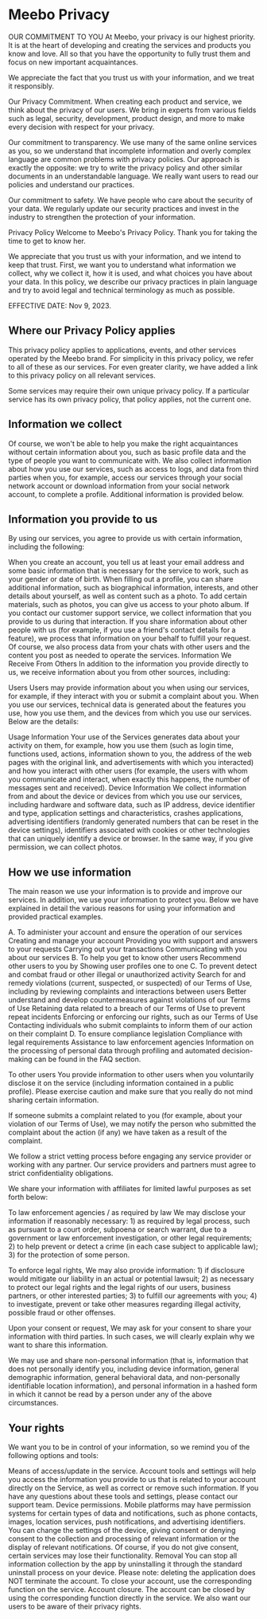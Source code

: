 # Meebo Privacy
  OUR COMMITMENT TO YOU At Meebo, your privacy is our highest priority. It is at the heart of developing and creating the services and products you know and love. All so that you have the opportunity to fully trust them and focus on new important acquaintances.
  
  We appreciate the fact that you trust us with your information, and we treat it responsibly.
  
  Our Privacy Commitment. When creating each product and service, we think about the privacy of our users. We bring in experts from various fields such as legal, security, development, product design, and more to make every decision with respect for your privacy.
  
  Our commitment to transparency. We use many of the same online services as you, so we understand that incomplete information and overly complex language are common problems with privacy policies. Our approach is exactly the opposite: we try to write the privacy policy and other similar documents in an understandable language. We really want users to read our policies and understand our practices.
  
  Our commitment to safety. We have people who care about the security of your data. We regularly update our security practices and invest in the industry to strengthen the protection of your information.
  
  Privacy Policy Welcome to Meebo's Privacy Policy. Thank you for taking the time to get to know her.
  
  We appreciate that you trust us with your information, and we intend to keep that trust. First, we want you to understand what information we collect, why we collect it, how it is used, and what choices you have about your data. In this policy, we describe our privacy practices in plain language and try to avoid legal and technical terminology as much as possible.
  
  EFFECTIVE DATE: Nov 9, 2023.
  
  ## Where our Privacy Policy applies
  This privacy policy applies to applications, events, and other services operated by the Meebo brand. For simplicity in this privacy policy, we refer to all of these as our services. For even greater clarity, we have added a link to this privacy policy on all relevant services.
  
  Some services may require their own unique privacy policy. If a particular service has its own privacy policy, that policy applies, not the current one.

  ## Information we collect
  Of course, we won't be able to help you make the right acquaintances without certain information about you, such as basic profile data and the type of people you want to communicate with. We also collect information about how you use our services, such as access to logs, and data from third parties when you, for example, access our services through your social network account or download information from your social network account, to complete a profile. Additional information is provided below.
  
  ## Information you provide to us
  By using our services, you agree to provide us with certain information, including the following:
  
  When you create an account, you tell us at least your email address and some basic information that is necessary for the service to work, such as your gender or date of birth. When filling out a profile, you can share additional information, such as biographical information, interests, and other details about yourself, as well as content such as a photo. To add certain materials, such as photos, you can give us access to your photo album. If you contact our customer support service, we collect information that you provide to us during that interaction. If you share information about other people with us (for example, if you use a friend's contact details for a feature), we process that information on your behalf to fulfill your request. Of course, we also process data from your chats with other users and the content you post as needed to operate the services. Information We Receive From Others In addition to the information you provide directly to us, we receive information about you from other sources, including:
  
  Users Users may provide information about you when using our services, for example, if they interact with you or submit a complaint about you. When you use our services, technical data is generated about the features you use, how you use them, and the devices from which you use our services. Below are the details:
  
  Usage Information Your use of the Services generates data about your activity on them, for example, how you use them (such as login time, functions used, actions, information shown to you, the address of the web pages with the original link, and advertisements with which you interacted) and how you interact with other users (for example, the users with whom you communicate and interact, when exactly this happens, the number of messages sent and received). Device Information We collect information from and about the device or devices from which you use our services, including hardware and software data, such as IP address, device identifier and type, application settings and characteristics, crashes applications, advertising identifiers (randomly generated numbers that can be reset in the device settings), identifiers associated with cookies or other technologies that can uniquely identify a device or browser. In the same way, if you give permission, we can collect photos.
  
  ## How we use information
  The main reason we use your information is to provide and improve our services. In addition, we use your information to protect you. Below we have explained in detail the various reasons for using your information and provided practical examples.
  
  A. To administer your account and ensure the operation of our services Creating and manage your account Providing you with support and answers to your requests Carrying out your transactions Communicating with you about our services B. To help you get to know other users Recommend other users to you by Showing user profiles one to one C. To prevent detect and combat fraud or other illegal or unauthorized activity Search for and remedy violations (current, suspected, or suspected) of our Terms of Use, including by reviewing complaints and interactions between users Better understand and develop countermeasures against violations of our Terms of Use Retaining data related to a breach of our Terms of Use to prevent repeat incidents Enforcing or enforcing our rights, such as our Terms of Use Contacting individuals who submit complaints to inform them of our action on their complaint D. To ensure compliance legislation Compliance with legal requirements Assistance to law enforcement agencies Information on the processing of personal data through profiling and automated decision-making can be found in the FAQ section.
  
  To other users You provide information to other users when you voluntarily disclose it on the service (including information contained in a public profile). Please exercise caution and make sure that you really do not mind sharing certain information.
  
  If someone submits a complaint related to you (for example, about your violation of our Terms of Use), we may notify the person who submitted the complaint about the action (if any) we have taken as a result of the complaint.
  
  We follow a strict vetting process before engaging any service provider or working with any partner. Our service providers and partners must agree to strict confidentiality obligations.
  
  We share your information with affiliates for limited lawful purposes as set forth below:
  
  To law enforcement agencies / as required by law We may disclose your information if reasonably necessary: ​​1) as required by legal process, such as pursuant to a court order, subpoena or search warrant, due to a government or law enforcement investigation, or other legal requirements; 2) to help prevent or detect a crime (in each case subject to applicable law); 3) for the protection of some person.
  
  To enforce legal rights, We may also provide information: 1) if disclosure would mitigate our liability in an actual or potential lawsuit; 2) as necessary to protect our legal rights and the legal rights of our users, business partners, or other interested parties; 3) to fulfill our agreements with you; 4) to investigate, prevent or take other measures regarding illegal activity, possible fraud or other offenses.
  
  Upon your consent or request, We may ask for your consent to share your information with third parties. In such cases, we will clearly explain why we want to share this information.
  
  We may use and share non-personal information (that is, information that does not personally identify you, including device information, general demographic information, general behavioral data, and non-personally identifiable location information), and personal information in a hashed form in which it cannot be read by a person under any of the above circumstances.
  
  ## Your rights
  We want you to be in control of your information, so we remind you of the following options and tools:
  
  Means of access/update in the service. Account tools and settings will help you access the information you provide to us that is related to your account directly on the Service, as well as correct or remove such information. If you have any questions about these tools and settings, please contact our support team. Device permissions. Mobile platforms may have permission systems for certain types of data and notifications, such as phone contacts, images, location services, push notifications, and advertising identifiers. You can change the settings of the device, giving consent or denying consent to the collection and processing of relevant information or the display of relevant notifications. Of course, if you do not give consent, certain services may lose their functionality. Removal You can stop all information collection by the app by uninstalling it through the standard uninstall process on your device. Please note: deleting the application does NOT terminate the account. To close your account, use the corresponding function on the service. Account closure. The account can be closed by using the corresponding function directly in the service. We also want our users to be aware of their privacy rights.
